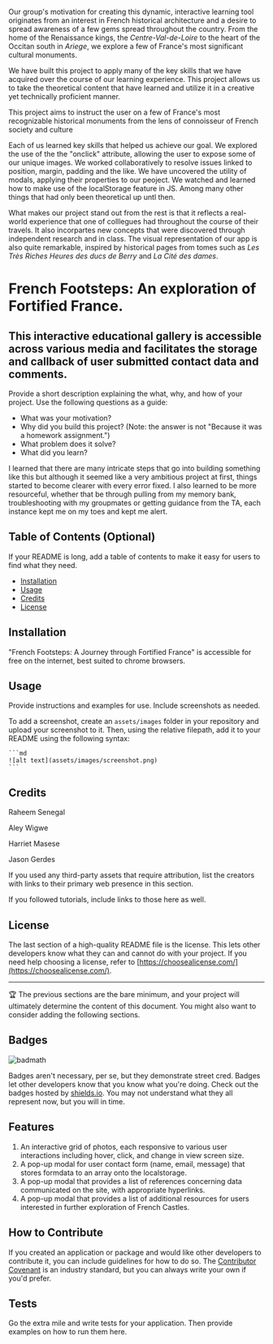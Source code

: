 Our group's motivation for creating this dynamic, interactive learning tool originates from an interest in French historical architecture and a desire to spread awareness of a few gems spread throughout the country. From the home of the Renaissance kings, the _Centre-Val-de-Loire_ to the heart of the Occitan south in _Ariege_, we explore a few of France's most significant cultural monuments.

We have built this project to apply many of the key skills that we have acquired over the course of our learning experience. This project allows us to take the theoretical content that have learned and utilize it in a creative yet technically proficient manner. 

This project aims to instruct the user on a few of France's most recognizable historical monuments from the lens of connoisseur of French society and culture

Each of us learned key skills that helped us achieve our goal. We explored the use of the the "onclick" attribute, allowing the user to expose some of our unique images. We worked collaboratively to resolve issues linked to position, margin, padding and the like. We have uncovered the utility of modals, applying their properties to our peoject. We watched and learned how to make use of the localStorage feature in JS. Among many other things that had only been theoretical up untl then.

What makes our project stand out from the rest is that it reflects a real-world experience that one of colllegues had throughout the course of their travels. It also incorpartes new concepts that were discovered through independent research and in class. The visual representation of our app is also quite remarkable, inspired by historical pages from tomes such as _Les Très Riches Heures des ducs de Berry_ and _La Cité des dames_.

# French Footsteps: An exploration of Fortified France.

## This interactive educational gallery is accessible across various media and facilitates the storage and callback of user submitted contact data and comments.

Provide a short description explaining the what, why, and how of your project. Use the following questions as a guide:

- What was your motivation?
- Why did you build this project? (Note: the answer is not "Because it was a homework assignment.")
- What problem does it solve?
- What did you learn?

I learned that there are many intricate steps that go into building something like this but although it seemed like a very ambitious project at first, things started to become clearer with every error fixed. I also learned to be more resourceful, whether that be through pulling from my memory bank, troubleshooting with my groupmates or getting guidance from the TA, each instance kept me on my toes and kept me alert. 

## Table of Contents (Optional)

If your README is long, add a table of contents to make it easy for users to find what they need.

- [Installation](#installation)
- [Usage](#usage)
- [Credits](#credits)
- [License](#license)

## Installation

"French Footsteps: A Journey through Fortified France" is accessible for free on the internet, best suited to chrome browsers. 

## Usage

Provide instructions and examples for use. Include screenshots as needed.

To add a screenshot, create an `assets/images` folder in your repository and upload your screenshot to it. Then, using the relative filepath, add it to your README using the following syntax:

    ```md
    ![alt text](assets/images/screenshot.png)
    ```

## Credits

Raheem Senegal

Aley Wigwe

Harriet Masese

Jason Gerdes

If you used any third-party assets that require attribution, list the creators with links to their primary web presence in this section.

If you followed tutorials, include links to those here as well.

## License

The last section of a high-quality README file is the license. This lets other developers know what they can and cannot do with your project. If you need help choosing a license, refer to [https://choosealicense.com/](https://choosealicense.com/).

---

🏆 The previous sections are the bare minimum, and your project will ultimately determine the content of this document. You might also want to consider adding the following sections.

## Badges

![badmath](https://img.shields.io/github/languages/top/lernantino/badmath)

Badges aren't necessary, per se, but they demonstrate street cred. Badges let other developers know that you know what you're doing. Check out the badges hosted by [shields.io](https://shields.io/). You may not understand what they all represent now, but you will in time.

## Features

1. An interactive grid of photos, each responsive to various user interactions including hover, click, and change in view screen size.
2. A pop-up modal for user contact form (name, email, message) that stores formdata to an array onto the localstorage.
3. A pop-up modal that provides a list of references concerning data communicated on the site, with appropriate hyperlinks.
4. A pop-up modal that provides a list of additional resources for users interested in further exploration of French Castles.


## How to Contribute

If you created an application or package and would like other developers to contribute it, you can include guidelines for how to do so. The [Contributor Covenant](https://www.contributor-covenant.org/) is an industry standard, but you can always write your own if you'd prefer.

## Tests

Go the extra mile and write tests for your application. Then provide examples on how to run them here.
